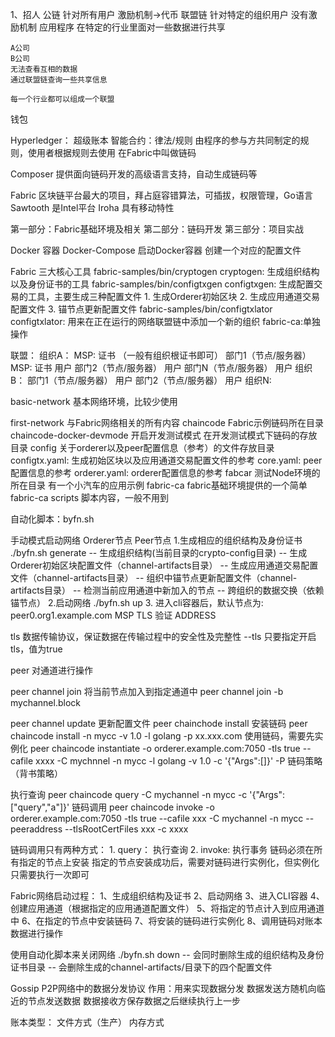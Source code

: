 1、招人
公链
    针对所有用户
    激励机制->代币
联盟链
    针对特定的组织用户
    没有激励机制
    应用程序
    在特定的行业里面对一些数据进行共享

    A公司
    B公司
    无法查看互相的数据
    通过联盟链查询一些共享信息

    每一个行业都可以组成一个联盟

钱包


Hyperledger： 超级账本
智能合约：律法/规则 由程序的参与方共同制定的规则，使用者根据规则去使用
在Fabric中叫做链码

Composer 提供面向链码开发的高级语言支持，自动生成链码等

Fabric 区块链平台最大的项目，拜占庭容错算法，可插拔，权限管理，Go语言
Sawtooth 是Intel平台
Iroha 具有移动特性


第一部分：Fabric基础环境及相关
第二部分：链码开发
第三部分：项目实战


Docker 容器
Docker-Compose 启动Docker容器
    创建一个对应的配置文件


Fabric 三大核心工具
    fabric-samples/bin/cryptogen
        cryptogen: 生成组织结构以及身份证书的工具
    fabric-samples/bin/configtxgen
        configtxgen: 生成配置交易的工具，主要生成三种配置文件
            1. 生成Orderer初始区块
            2. 生成应用通道交易配置文件
            3. 锚节点更新配置文件
    fabric-samples/bin/configtxlator
        configtxlator: 用来在正在运行的网络联盟链中添加一个新的组织
    fabric-ca:单独操作


联盟：
    组织A：
          MSP: 证书 （一般有组织根证书即可）
          部门1（节点/服务器）
              MSP: 证书
              用户
          部门2（节点/服务器）
              用户
          部门N（节点/服务器）
              用户
    组织B：
          部门1（节点/服务器）
              用户
          部门2（节点/服务器）
              用户
    组织N:

basic-network 基本网络环境，比较少使用

first-network
    与Fabric网络相关的所有内容
chaincode
    Fabric示例链码所在目录
chaincode-docker-devmode
    开启开发测试模式
    在开发测试模式下链码的存放目录
config
    关于orderer以及peer配置信息（参考）的文件存放目录
    configtx.yaml: 生成初始区块以及应用通道交易配置文件的参考
    core.yaml: peer配置信息的参考
    orderer.yaml: orderer配置信息的参考
fabcar
    测试Node环境的所在目录
    有一个小汽车的应用示例
fabric-ca
    fabric基础环境提供的一个简单fabric-ca
scripts
    脚本内容，一般不用到


自动化脚本：byfn.sh

手动模式启动网络
        Orderer节点
        Peer节点
    1.生成相应的组织结构及身份证书
        ./byfn.sh generate
            -- 生成组织结构(当前目录的crypto-config目录)
            -- 生成Orderer初始区块配置文件（channel-artifacts目录）
            -- 生成应用通道交易配置文件（channel-artifacts目录）
            -- 组织中锚节点更新配置文件（channel-artifacts目录）
                    -- 检测当前应用通道中新加入的节点
                    -- 跨组织的数据交换（依赖锚节点）
    2.启动网络
        ./byfn.sh up
    3.
    进入cli容器后，默认节点为: peer0.org1.example.com
    MSP
    TLS 验证
    ADDRESS

tls 数据传输协议，保证数据在传输过程中的安全性及完整性
--tls 只要指定开启tls，值为true

peer 对通道进行操作

peer channel join 将当前节点加入到指定通道中
peer channel join -b mychannel.block

peer channel update 更新配置文件
peer chainchode install 安装链码
peer chaincode install -n mycc -v 1.0 -l golang -p xx.xxx.com
使用链码，需要先实例化
peer chaincode instantiate -o orderer.example.com:7050 -tls true --cafile xxxx -C mychnnel -n mycc -l golang -v 1.0 -c '{"Args":[]}' -P 链码策略（背书策略）

执行查询
peer chaincode query -C mychannel -n mycc -c '{"Args":["query","a"]}'
链码调用
peer chaincode invoke -o orderer.example.com:7050 -tls true --cafile xxx -C mychannel -n mycc --peeraddress --tlsRootCertFiles xxx -c xxxx


链码调用只有两种方式：
    1. query： 执行查询
    2. invoke: 执行事务
链码必须在所有指定的节点上安装
指定的节点安装成功后，需要对链码进行实例化，但实例化只需要执行一次即可

Fabric网络启动过程：
  1、生成组织结构及证书
  2、启动网络
  3、进入CLI容器
  4、创建应用通道（根据指定的应用通道配置文件）
  5、将指定的节点计入到应用通道中
  6、在指定的节点中安装链码
  7、将安装的链码进行实例化
  8、调用链码对账本数据进行操作

使用自动化脚本来关闭网络 ./byfn.sh down
    -- 会同时删除生成的组织结构及身份证书目录
    -- 会删除生成的channel-artifacts/目录下的四个配置文件

Gossip P2P网络中的数据分发协议
        作用：用来实现数据分发
        数据发送方随机向临近的节点发送数据
        数据接收方保存数据之后继续执行上一步

账本类型：
  文件方式（生产）
  内存方式

  
